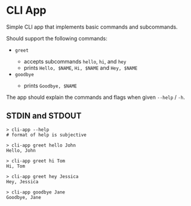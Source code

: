 # CLI App

Simple CLI app that implements basic commands and subcommands.

Should support the following commands:

- `greet` <NAME>
  - accepts subcommands `hello`, `hi`, and `hey`
  - prints `Hello, $NAME`, `Hi, $NAME` and `Hey, $NAME`
- `goodbye` <NAME>
  - prints `Goodbye, $NAME`

The app should explain the commands and flags when given `--help` / `-h`.

## STDIN and STDOUT

```
> cli-app --help
# format of help is subjective

> cli-app greet hello John
Hello, John

> cli-app greet hi Tom
Hi, Tom

> cli-app greet hey Jessica
Hey, Jessica

> cli-app goodbye Jane
Goodbye, Jane
```
